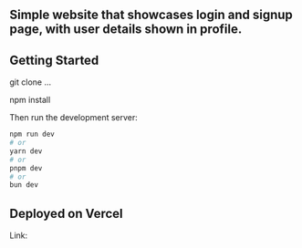 ## Simple website that showcases login and signup page, with user details shown in profile.

## Getting Started

git clone ...

npm install

Then run the development server:

```bash
npm run dev
# or
yarn dev
# or
pnpm dev
# or
bun dev
```

## Deployed on Vercel

Link:
